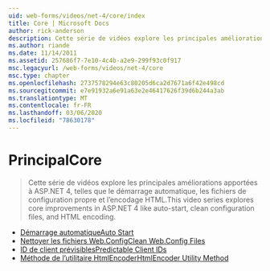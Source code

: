 ```yaml
---
uid: web-forms/videos/net-4/core/index
title: Core | Microsoft Docs
author: rick-anderson
description: Cette série de vidéos explore les principales améliorations apportées à ASP.NET 4, telles que le démarrage automatique, les fichiers de configuration propre et l’encodage HTML.
ms.author: riande
ms.date: 11/14/2011
ms.assetid: 257686f7-7e10-4c4b-a2e9-299f93c0f917
msc.legacyurl: /web-forms/videos/net-4/core
msc.type: chapter
ms.openlocfilehash: 2737578294e63c80205d6ca2d7671a6f42e498cd
ms.sourcegitcommit: e7e91932a6e91a63e2e46417626f39d6b244a3ab
ms.translationtype: MT
ms.contentlocale: fr-FR
ms.lasthandoff: 03/06/2020
ms.locfileid: "78630178"
---
```

# <a name="core"></a><span data-ttu-id="7a033-103">Principal</span><span class="sxs-lookup"><span data-stu-id="7a033-103">Core</span></span>

> <span data-ttu-id="7a033-104">Cette série de vidéos explore les principales améliorations apportées à ASP.NET 4, telles que le démarrage automatique, les fichiers de configuration propre et l’encodage HTML.</span><span class="sxs-lookup"><span data-stu-id="7a033-104">This video series explores core improvements in ASP.NET 4 like auto-start, clean configuration files, and HTML encoding.</span></span>

- [<span data-ttu-id="7a033-105">Démarrage automatique</span><span class="sxs-lookup"><span data-stu-id="7a033-105">Auto Start</span></span>](aspnet-4-quick-hit-auto-start.md)
- [<span data-ttu-id="7a033-106">Nettoyer les fichiers Web.Config</span><span class="sxs-lookup"><span data-stu-id="7a033-106">Clean Web.Config Files</span></span>](aspnet-4-quick-hit-clean-webconfig-files.md)
- [<span data-ttu-id="7a033-107">ID de client prévisibles</span><span class="sxs-lookup"><span data-stu-id="7a033-107">Predictable Client IDs</span></span>](aspnet-4-quick-hit-predictable-client-ids.md)
- [<span data-ttu-id="7a033-108">Méthode de l’utilitaire HtmlEncoder</span><span class="sxs-lookup"><span data-stu-id="7a033-108">HtmlEncoder Utility Method</span></span>](aspnet-4-quick-hit-the-htmlencoder-utility-method.md)
